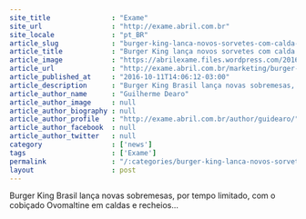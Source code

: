 ```yaml
---
site_title               : "Exame"
site_url                 : "http://exame.abril.com.br"
site_locale              : "pt_BR"
article_slug             : "burger-king-lanca-novos-sorvetes-com-calda-de-ovomaltine"
article_title            : "Burger King lança novos sorvetes com calda de Ovomaltine"
article_image            : "https://abrilexame.files.wordpress.com/2016/10/size_960_16_9_burger-king-sorvete-ovomaltine1.jpg?quality=70&strip=all&w=960"
article_url              : "http://exame.abril.com.br/marketing/burger-king-lanca-novos-sorvetes-com-calda-de-ovomaltine-2/"
article_published_at     : "2016-10-11T14:06:12-03:00"
article_description      : "Burger King Brasil lança novas sobremesas, por tempo limitado, com o cobiçado Ovomaltine em caldas e recheios..."
article_author_name      : "Guilherme Dearo"
article_author_image     : null
article_author_biography : null
article_author_profile   : "http://exame.abril.com.br/author/guidearo/"
article_author_facebook  : null
article_author_twitter   : null
category                 : ['news']
tags                     : ['Exame']
permalink                : "/:categories/burger-king-lanca-novos-sorvetes-com-calda-de-ovomaltine/"
layout                   : post
---
```


Burger King Brasil lança novas sobremesas, por tempo limitado, com o cobiçado Ovomaltine em caldas e recheios...
